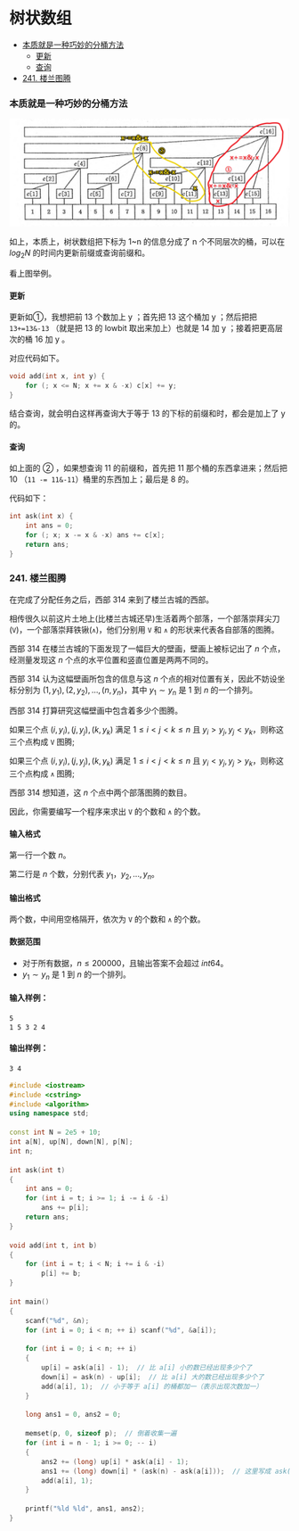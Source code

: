 # 树状数组

<!-- @import "[TOC]" {cmd="toc" depthFrom=3 depthTo=6 orderedList=false} -->

<!-- code_chunk_output -->

- [本质就是一种巧妙的分桶方法](#本质就是一种巧妙的分桶方法)
  - [更新](#更新)
  - [查询](#查询)
- [241. 楼兰图腾](#241-楼兰图腾)

<!-- /code_chunk_output -->

### 本质就是一种巧妙的分桶方法

![](./images/2022022601.png)

如上，本质上，树状数组把下标为 1~n 的信息分成了 n 个不同层次的桶，可以在 $log_2 N$ 的时间内更新前缀或查询前缀和。

看上图举例。

#### 更新

更新如①，我想把前 13 个数加上 y ；首先把 13 这个桶加 y ；然后把把 `13+=13&-13` （就是把 13 的 lowbit 取出来加上）也就是 14 加 y ；接着把更高层次的桶 16 加 y 。

对应代码如下。

```cpp
void add(int x, int y) {
    for (; x <= N; x += x & -x) c[x] += y;
}
```

结合查询，就会明白这样再查询大于等于 13 的下标的前缀和时，都会是加上了 y 的。

#### 查询

如上面的 ② ，如果想查询 11 的前缀和，首先把 11 那个桶的东西拿进来；然后把 10 （`11 -= 11&-11`）桶里的东西加上；最后是 8 的。

代码如下：

```cpp
int ask(int x) {
    int ans = 0;
    for (; x; x -= x & -x) ans += c[x];
    return ans;
}
```

### 241. 楼兰图腾

在完成了分配任务之后，西部 $314$ 来到了楼兰古城的西部。

相传很久以前这片土地上(比楼兰古城还早)生活着两个部落，一个部落崇拜尖刀(`V`)，一个部落崇拜铁锹(`∧`)，他们分别用 `V` 和 `∧` 的形状来代表各自部落的图腾。

西部 $314$ 在楼兰古城的下面发现了一幅巨大的壁画，壁画上被标记出了 $n$ 个点，经测量发现这 $n$ 个点的水平位置和竖直位置是两两不同的。

西部 $314$ 认为这幅壁画所包含的信息与这 $n$ 个点的相对位置有关，因此不妨设坐标分别为 $(1,y_1),(2,y_2),…,(n,y_n)$，其中 $y_1 \sim y_n$ 是 $1$ 到 $n$ 的一个排列。

西部 $314$ 打算研究这幅壁画中包含着多少个图腾。

如果三个点 $(i,y_i),(j,y_j),(k,y_k)$ 满足 $1 \le i < j < k \le n$ 且 $y_i > y_j, y_j < y_k$，则称这三个点构成 `V` 图腾;

如果三个点 $(i,y_i),(j,y_j),(k,y_k)$ 满足 $1 \le i < j< k \le n$ 且 $y_i < y_j, y_j > y_k$，则称这三个点构成 `∧` 图腾;

西部 $314$ 想知道，这 $n$ 个点中两个部落图腾的数目。

因此，你需要编写一个程序来求出 `V` 的个数和 `∧` 的个数。

<h4>输入格式</h4>

第一行一个数 $n$。

第二行是 $n$ 个数，分别代表 $y_1，y_2,...,y_n$。

<h4>输出格式</h4>

两个数，中间用空格隔开，依次为 `V` 的个数和 `∧` 的个数。

<h4>数据范围</h4>

- 对于所有数据，$n \le 200000$，且输出答案不会超过 $int64$。
- $y_1 \sim y_n$ 是 $1$ 到 $n$ 的一个排列。

<h4>输入样例：</h4>

```
5
1 5 3 2 4
```

<h4>输出样例：</h4>

```
3 4
```

```cpp
#include <iostream>
#include <cstring>
#include <algorithm>
using namespace std;

const int N = 2e5 + 10;
int a[N], up[N], down[N], p[N];
int n;

int ask(int t)
{
    int ans = 0;
    for (int i = t; i >= 1; i -= i & -i)
        ans += p[i];
    return ans;
}

void add(int t, int b)
{
    for (int i = t; i < N; i += i & -i)
        p[i] += b;
}

int main()
{
    scanf("%d", &n);
    for (int i = 0; i < n; ++ i) scanf("%d", &a[i]);
    
    for (int i = 0; i < n; ++ i)
    {
        up[i] = ask(a[i] - 1);  // 比 a[i] 小的数已经出现多少个了
        down[i] = ask(n) - up[i];  // 比 a[i] 大的数已经出现多少个了
        add(a[i], 1);  // 小于等于 a[i] 的桶都加一（表示出现次数加一）
    }
    
    long ans1 = 0, ans2 = 0;
    
    memset(p, 0, sizeof p);  // 倒着收集一遍
    for (int i = n - 1; i >= 0; -- i)
    {
        ans2 += (long) up[i] * ask(a[i] - 1);
        ans1 += (long) down[i] * (ask(n) - ask(a[i]));  // 这里写成 ask(a[i] - 1) 也行，因为竖直位置是两两不同的
        add(a[i], 1);
    }
    
    printf("%ld %ld", ans1, ans2);
}
```
